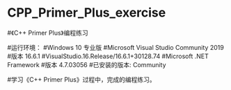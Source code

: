 # CPP_Primer_Plus_exercise
#《C++ Primer Plus》编程练习

#运行环境：
#Windows 10 专业版
#Microsoft Visual Studio Community 2019
#版本 16.6.1
#VisualStudio.16.Release/16.6.1+30128.74
#Microsoft .NET Framework
#版本 4.7.03056
#已安装的版本: Community

#学习《C++ Primer Plus》过程中，完成的编程练习。
